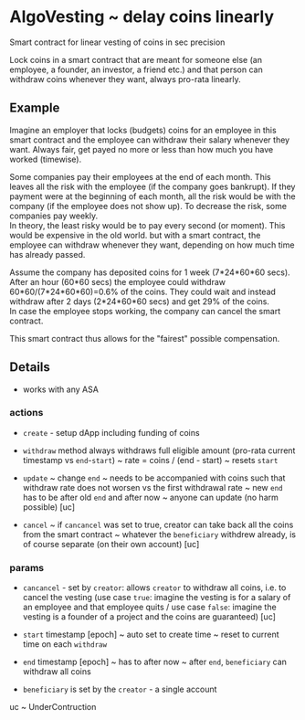 # AlgoVesting ~ delay coins linearly

Smart contract for linear vesting of coins in sec precision

Lock coins in a smart contract that are meant for someone else (an employee, a founder, an investor, a friend etc.) and that person can withdraw coins whenever they want, always pro-rata linearly.

## Example  
Imagine an employer that locks (budgets) coins for an employee in this smart contract and the employee can withdraw their salary whenever they want. Always fair, get payed no more or less than how much you have worked (timewise).

Some companies pay their employees at the end of each month. This leaves all the risk with the employee (if the company goes bankrupt). If they payment were at the beginning of each month, all the risk would be with the company (if the employee does not show up). To decrease the risk, some companies pay weekly.  
In theory, the least risky would be to pay every second (or moment). This would be expensive in the old world. but with a smart contract, the employee can withdraw whenever they want, depending on how much time has already passed.  

Assume the company has deposited coins for 1 week (7\*24\*60\*60 secs). After an hour (60\*60 secs) the employee could withdraw 60\*60/(7\*24\*60\*60)=0.6% of the coins. They could wait and instead withdraw after 2 days (2\*24\*60\*60 secs) and get 29% of the coins.  
In case the employee stops working, the company can cancel the smart contract.  

This smart contract thus allows for the "fairest" possible compensation.

## Details

- works with any ASA

### actions

- `create` - setup dApp including funding of coins

- `withdraw` method always withdraws full eligible amount (pro-rata current timestamp vs `end`-`start`) ~ rate = coins / (end - start) ~ resets `start`

- `update` ~ change `end` ~ needs to be accompanied with coins such that withdraw rate does not worsen vs the first withdrawal rate ~ new `end` has to be after old `end` and after now ~ anyone can update (no harm possible) [uc]

- `cancel` ~ if `cancancel` was set to true, creator can take back all the coins from the smart contract ~ whatever the `beneficiary` withdrew already, is of course separate (on their own account) [uc]

### params

- `cancancel` - set by `creator`: allows `creator` to withdraw all coins, i.e. to cancel the vesting (use case `true`: imagine the vesting is for a salary of an employee and that employee quits / use case `false`: imagine the vesting is a founder of a project and the coins are guaranteed) [uc]

- `start` timestamp [epoch] ~ auto set to create time ~ reset to current time on each `withdraw`

- `end` timestamp [epoch] ~ has to after now  ~ after `end`, `beneficiary` can withdraw all coins

- `beneficiary` is set by the `creator` - a single account


uc ~ UnderContruction
